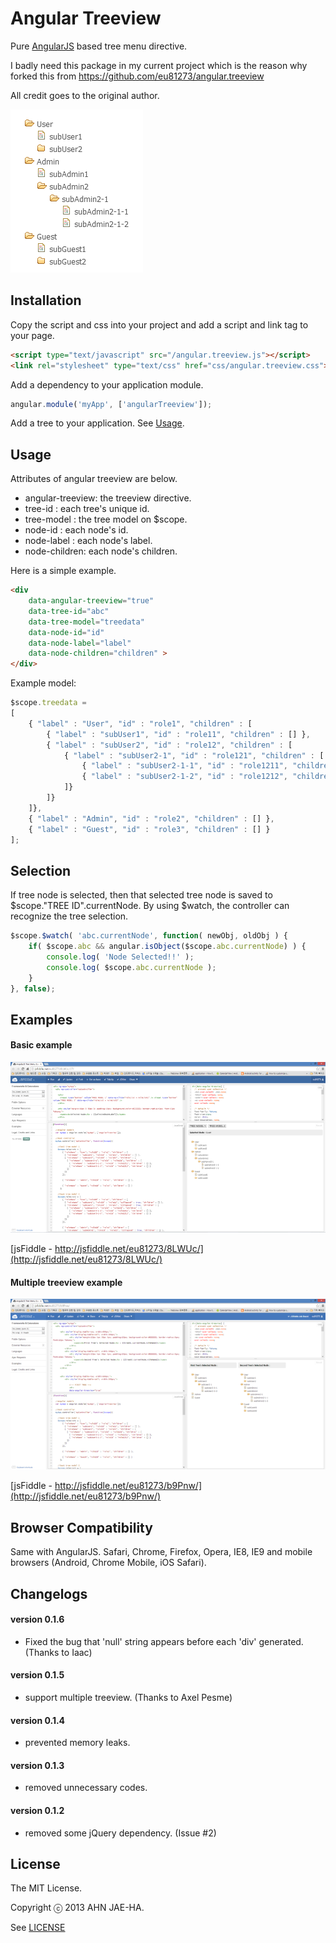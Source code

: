 Angular Treeview
================

Pure [AngularJS](http://www.angularjs.org) based tree menu directive.

I badly need this package in my current project which is the reason why forked this from https://github.com/eu81273/angular.treeview

All credit goes to the original author.

[![ScreenShot](https://github.com/eu81273/angular.treeview/raw/master/img/preview.png)](http://jsfiddle.net/eu81273/8LWUc/)

## Installation

Copy the script and css into your project and add a script and link tag to your page.

```html
<script type="text/javascript" src="/angular.treeview.js"></script>
<link rel="stylesheet" type="text/css" href="css/angular.treeview.css">
```

Add a dependency to your application module.

```javascript
angular.module('myApp', ['angularTreeview']);
```

Add a tree to your application. See [Usage](#usage).

## Usage

Attributes of angular treeview are below.

- angular-treeview: the treeview directive.
- tree-id : each tree's unique id.
- tree-model : the tree model on $scope.
- node-id : each node's id.
- node-label : each node's label.
- node-children: each node's children.

Here is a simple example.


```html
<div
    data-angular-treeview="true"
	data-tree-id="abc"
	data-tree-model="treedata"
	data-node-id="id"
	data-node-label="label"
	data-node-children="children" >
</div>
```

Example model:

```javascript
$scope.treedata = 
[
	{ "label" : "User", "id" : "role1", "children" : [
		{ "label" : "subUser1", "id" : "role11", "children" : [] },
		{ "label" : "subUser2", "id" : "role12", "children" : [
			{ "label" : "subUser2-1", "id" : "role121", "children" : [
				{ "label" : "subUser2-1-1", "id" : "role1211", "children" : [] },
				{ "label" : "subUser2-1-2", "id" : "role1212", "children" : [] }
			]}
		]}
	]},
	{ "label" : "Admin", "id" : "role2", "children" : [] },
	{ "label" : "Guest", "id" : "role3", "children" : [] }
];	 
```

## Selection

If tree node is selected, then that selected tree node is saved to $scope."TREE ID".currentNode. By using $watch, the controller can recognize the tree selection.


```javascript
$scope.$watch( 'abc.currentNode', function( newObj, oldObj ) {
    if( $scope.abc && angular.isObject($scope.abc.currentNode) ) {
        console.log( 'Node Selected!!' );
        console.log( $scope.abc.currentNode );
    }
}, false);
```

## Examples

#### Basic example
[![ScreenShot](https://github.com/eu81273/angular.treeview/raw/master/img/jsfiddle01.png)](http://jsfiddle.net/eu81273/8LWUc/)

[jsFiddle - http://jsfiddle.net/eu81273/8LWUc/](http://jsfiddle.net/eu81273/8LWUc/)

#### Multiple treeview example
[![ScreenShot](https://github.com/eu81273/angular.treeview/raw/master/img/jsfiddle02.png)](http://jsfiddle.net/eu81273/b9Pnw/)

[jsFiddle - http://jsfiddle.net/eu81273/b9Pnw/](http://jsfiddle.net/eu81273/b9Pnw/)

## Browser Compatibility

Same with AngularJS. Safari, Chrome, Firefox, Opera, IE8, IE9 and mobile browsers (Android, Chrome Mobile, iOS Safari).

## Changelogs

#### version 0.1.6
- Fixed the bug that 'null' string appears before each 'div' generated. (Thanks to Iaac)

#### version 0.1.5
- support multiple treeview. (Thanks to Axel Pesme)

#### version 0.1.4
- prevented memory leaks.

#### version 0.1.3
- removed unnecessary codes.

#### version 0.1.2
- removed some jQuery dependency. (Issue #2)

## License

The MIT License.

Copyright ⓒ 2013 AHN JAE-HA.

See [LICENSE](https://github.com/eu81273/angular.treeview/blob/master/LICENSE)
